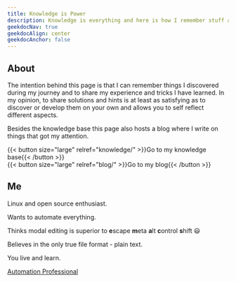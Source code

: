 ```yaml
---
title: Knowledge is Power
description: Knowledge is everything and here is how I remember stuff and share my experience in the area of Linux, CLI, DevOps, Programming, Cloud, and more
geekdocNav: true
geekdocAlign: center
geekdocAnchor: false
---
```


## About

The intention behind this page is that I can remember things I discovered during my journey and to share my experience and tricks I have learned. In my opinion, to share solutions and hints is at least as satisfying as to discover or develop them on your own and allows you to self reflect different aspects.

Besides the knowledge base this page also hosts a blog where I write on things that got my attention.

{{< button size="large" relref="knowledge/" >}}Go to my knowledge base{{< /button >}}
<br>
{{< button size="large" relref="blog/" >}}Go to my blog{{< /button >}}

## Me

Linux and open source enthusiast.

Wants to automate everything.

Thinks modal editing is superior to **e**scape **m**eta **a**lt **c**ontrol **s**hift 😃

Believes in the only true file format - plain text.

You live and learn.

[Automation Professional](https://mijope.de)
